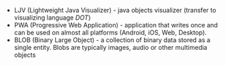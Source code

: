 
- LJV (Lightweight Java Visualizer) - java objects visualizer (transfer to visualizing language *DOT*)
- PWA (Progressive Web Application) - application that writes once and can be used on almost all platforms (Android, iOS, Web, Desktop).
- BLOB (Binary Large Object) - a collection of binary data stored as a single entity. Blobs are typically images, audio or other multimedia objects